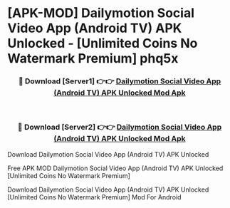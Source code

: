 # [APK-MOD] Dailymotion Social Video App (Android TV) APK Unlocked - [Unlimited Coins No Watermark Premium] phq5x



<div align="center">
<h3>🔴 Download [Server1] 👉👉 <a href="https://momento.my/?title=Dailymotion_Social_Video_App_(Android_TV)_APK_Unlocked">Dailymotion Social Video App (Android TV) APK Unlocked Mod Apk</a></h3><br>

<h3>🔴 Download [Server2] 👉👉 <a href="https://momento.my/?title=Dailymotion_Social_Video_App_(Android_TV)_APK_Unlocked">Dailymotion Social Video App (Android TV) APK Unlocked Mod Apk</a></h3>
</div>



Download Dailymotion Social Video App (Android TV) APK Unlocked 

Free APK MOD Dailymotion Social Video App (Android TV) APK Unlocked [Unlimited Coins No Watermark Premium]

Download Dailymotion Social Video App (Android TV) APK Unlocked [Unlimited Coins No Watermark Premium] Mod For Android
